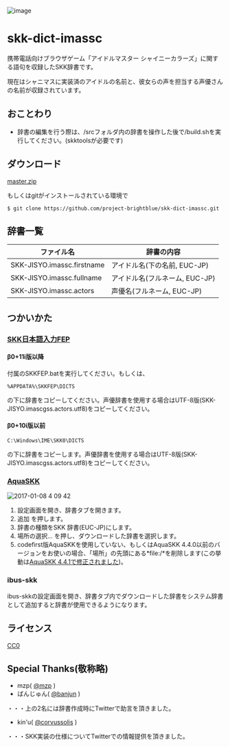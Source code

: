 ![image](https://user-images.githubusercontent.com/5173607/37890070-18c60268-310a-11e8-8ce4-cf3a1af29fe6.png)

# skk-dict-imassc

携帯電話向けブラウザゲーム「アイドルマスター シャイニーカラーズ」に関する語句を収録したSKK辞書です。

現在はシャニマスに実装済のアイドルの名前と、彼女らの声を担当する声優さんの名前が収録されています。  

## おことわり
* 辞書の編集を行う際は、/srcフォルダ内の辞書を操作した後で/build.shを実行してください。(skktoolsが必要です)

## ダウンロード
[master.zip](https://github.com/project-brightblue/skk-dict-imassc/archive/master.zip)

もしくはgitがインストールされている環境で

```
$ git clone https://github.com/project-brightblue/skk-dict-imassc.git
```

## 辞書一覧

|ファイル名                   |辞書の内容                     |
|-----------------------------|-------------------------------|
|SKK-JISYO.imassc.firstname   |アイドル名(下の名前, EUC-JP)   |
|SKK-JISYO.imassc.fullname    |アイドル名(フルネーム, EUC-JP) |
|SKK-JISYO.imassc.actors      |声優名(フルネーム, EUC-JP)     |

## つかいかた
### [SKK日本語入力FEP](http://coexe.web.fc2.com/programs.html)
#### β0+11i版以降
付属のSKKFEP.batを実行してください。もしくは、

```
%APPDATA%\SKKFEP\DICTS
```
の下に辞書をコピーしてください。声優辞書を使用する場合はUTF-8版(SKK-JISYO.imascgss.actors.utf8)をコピーしてください。

#### β0+10i版以前
```
C:\Windows\IME\SKK0\DICTS
```
の下に辞書をコピーします。声優辞書を使用する場合はUTF-8版(SKK-JISYO.imascgss.actors.utf8)をコピーしてください。

### [AquaSKK](https://github.com/codefirst/aquaskk)
![2017-01-08 4 09 42](https://cloud.githubusercontent.com/assets/5173607/21744443/28e1fc28-d559-11e6-92cc-8a173416bdf0.png)

1. 設定画面を開き、辞書タブを開きます。
2. 追加 を押します。
3. 辞書の種類をSKK 辞書(EUC-JP)にします。
4. 場所の選択... を押し、ダウンロードした辞書を選択します。
5. codefirst版AquaSKKを使用していない、もしくはAquaSKK 4.4.0以前のバージョンをお使いの場合、「場所」の先頭にある*file:/*を削除します(この挙動は[AquaSKK 4.4.1で修正されました](https://github.com/codefirst/aquaskk/issues/55))。

### ibus-skk
ibus-skkの設定画面を開き、辞書タブ内でダウンロードした辞書をシステム辞書として追加すると辞書が使用できるようになります。  

## ライセンス
[CC0](https://creativecommons.org/publicdomain/zero/1.0/deed)  

## Special Thanks(敬称略)
* mzp( [@mzp](https://twitter.com/mzp) )
* ばんじゅん( [@banjun](https://twitter.com/banjun) )

・・・上の2名には辞書作成時にTwitterで助言を頂きました。

* kin'u( [@corvussolis](https://twitter.com/corvussolis) )

・・・SKK実装の仕様についてTwitterでの情報提供を頂きました。
